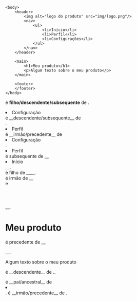 <html>
	<head>
		<meta charset="utf-8" />	
	</head>

	<body>
		<header>
			<img alt="logo do produto" src="img/logo.png"/>
			<nav>
				<ul>
					<li>Início</li>
					<li>Perfil</li>
					<li>Configurações</li>
				</ul>
			</nav>
		</header>

		<main>
			<h1>Meu produto</h1>
			<p>Algum texto sobre o meu produto</p>
		</main>

		<footer>
		</footer>
	</body>
</html>





<meta charset="utf-8" /> é __filho/descendente/subsequente__ de <head></head>.

<li>Configuração</li> é __descendente/subsequente__ de <nav></nav>.

<li>Perfil</li> é __irmão/precedente__ de <li>Configuração</li>.

<li>Perfil</li> é subsequente de __<li>Início</li>__.

<main></main> é filho de __<body></body>__.

<footer></footer> é irmão de __<main></main> e <header></header>__.

<h1>Meu produto</h1> é precedente de __<p></p>__.

<p>Algum texto sobre o meu produto</p> é __descendente__ de <html></html>..

<ul></ul> é __pai/ancestral__ de <li></li>.

<head></head> é __irmão/precedente__ de <body></body>.
